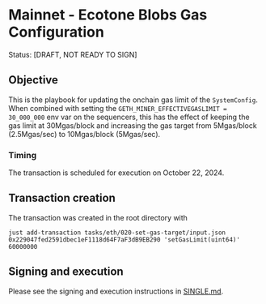 # Mainnet - Ecotone Blobs Gas Configuration

Status: [DRAFT, NOT READY TO SIGN]

## Objective

This is the playbook for updating the onchain gas limit of the `SystemConfig`. When combined with setting the `GETH_MINER_EFFECTIVEGASLIMIT = 30_000_000` env var on the sequencers, this has the effect of keeping the gas limit at 30Mgas/block and increasing the gas target from 5Mgas/block (2.5Mgas/sec) to 10Mgas/block (5Mgas/sec).

### Timing

The transaction is scheduled for execution on October 22, 2024.

## Transaction creation

The transaction was created in the root directory with

```
just add-transaction tasks/eth/020-set-gas-target/input.json 0x229047fed2591dbec1eF1118d64F7aF3dB9EB290 'setGasLimit(uint64)' 60000000
```

## Signing and execution

Please see the signing and execution instructions in [SINGLE.md](../../../SINGLE.md).

